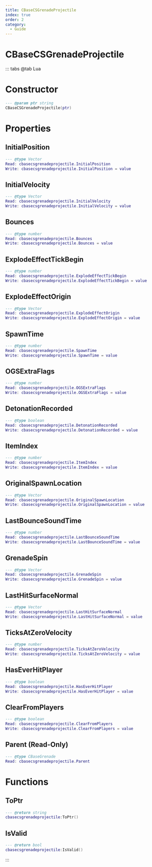 ```yaml
---
title: CBaseCSGrenadeProjectile
index: true
order: 2
category:
  - Guide
---
```


# CBaseCSGrenadeProjectile

::: tabs
@tab Lua
# Constructor
```lua
--- @param ptr string
CBaseCSGrenadeProjectile(ptr)
```
# Properties
## InitialPosition 
```lua
--- @type Vector
Read: cbasecsgrenadeprojectile.InitialPosition
Write: cbasecsgrenadeprojectile.InitialPosition = value
```
## InitialVelocity 
```lua
--- @type Vector
Read: cbasecsgrenadeprojectile.InitialVelocity
Write: cbasecsgrenadeprojectile.InitialVelocity = value
```
## Bounces 
```lua
--- @type number
Read: cbasecsgrenadeprojectile.Bounces
Write: cbasecsgrenadeprojectile.Bounces = value
```
## ExplodeEffectTickBegin 
```lua
--- @type number
Read: cbasecsgrenadeprojectile.ExplodeEffectTickBegin
Write: cbasecsgrenadeprojectile.ExplodeEffectTickBegin = value
```
## ExplodeEffectOrigin 
```lua
--- @type Vector
Read: cbasecsgrenadeprojectile.ExplodeEffectOrigin
Write: cbasecsgrenadeprojectile.ExplodeEffectOrigin = value
```
## SpawnTime 
```lua
--- @type number
Read: cbasecsgrenadeprojectile.SpawnTime
Write: cbasecsgrenadeprojectile.SpawnTime = value
```
## OGSExtraFlags 
```lua
--- @type number
Read: cbasecsgrenadeprojectile.OGSExtraFlags
Write: cbasecsgrenadeprojectile.OGSExtraFlags = value
```
## DetonationRecorded 
```lua
--- @type boolean
Read: cbasecsgrenadeprojectile.DetonationRecorded
Write: cbasecsgrenadeprojectile.DetonationRecorded = value
```
## ItemIndex 
```lua
--- @type number
Read: cbasecsgrenadeprojectile.ItemIndex
Write: cbasecsgrenadeprojectile.ItemIndex = value
```
## OriginalSpawnLocation 
```lua
--- @type Vector
Read: cbasecsgrenadeprojectile.OriginalSpawnLocation
Write: cbasecsgrenadeprojectile.OriginalSpawnLocation = value
```
## LastBounceSoundTime 
```lua
--- @type number
Read: cbasecsgrenadeprojectile.LastBounceSoundTime
Write: cbasecsgrenadeprojectile.LastBounceSoundTime = value
```
## GrenadeSpin 
```lua
--- @type Vector
Read: cbasecsgrenadeprojectile.GrenadeSpin
Write: cbasecsgrenadeprojectile.GrenadeSpin = value
```
## LastHitSurfaceNormal 
```lua
--- @type Vector
Read: cbasecsgrenadeprojectile.LastHitSurfaceNormal
Write: cbasecsgrenadeprojectile.LastHitSurfaceNormal = value
```
## TicksAtZeroVelocity 
```lua
--- @type number
Read: cbasecsgrenadeprojectile.TicksAtZeroVelocity
Write: cbasecsgrenadeprojectile.TicksAtZeroVelocity = value
```
## HasEverHitPlayer 
```lua
--- @type boolean
Read: cbasecsgrenadeprojectile.HasEverHitPlayer
Write: cbasecsgrenadeprojectile.HasEverHitPlayer = value
```
## ClearFromPlayers 
```lua
--- @type boolean
Read: cbasecsgrenadeprojectile.ClearFromPlayers
Write: cbasecsgrenadeprojectile.ClearFromPlayers = value
```
## Parent (Read-Only)
```lua
--- @type CBaseGrenade
Read: cbasecsgrenadeprojectile.Parent
```
# Functions
## ToPtr
```lua
--- @return string
cbasecsgrenadeprojectile:ToPtr()
```
## IsValid
```lua
--- @return bool
cbasecsgrenadeprojectile:IsValid()
```

:::